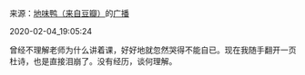 来源：[地味鸭（来自豆瓣）](https://www.douban.com/people/47513232/)的[广播](https://www.douban.com/people/47513232/status/2790444300/)


2020-02-04_19:05:24


曾经不理解老师为什么讲着课，好好地就忽然哭得不能自已。现在我随手翻开一页杜诗，也是直接泪崩了。没有经历，谈何理解。
